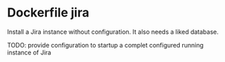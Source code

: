 # Dockerfile jira

Install a Jira instance without configuration. It also needs a liked database.

TODO: provide configuration to startup a complet configured running instance of Jira